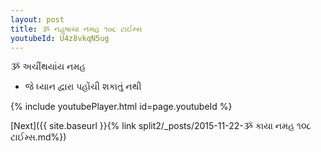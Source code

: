 ```yaml
---
layout: post
title: ૐ નહુષાયા નમહ ૧૦૮ ટાઈમ્સ
youtubeId: U4z8vkqN5ug
---
```

 
 
 ૐ અચીંથયાંય નમહ  
 
 -  જે ધ્યાન દ્વારા પહોંચી શકાતું નથી 
 
  
 
  
 
 
 
 
 
 


{% include youtubePlayer.html id=page.youtubeId %}
 
[Next]({{ site.baseurl }}{% link  split2/_posts/2015-11-22-ૐ કાયા નમહ  ૧૦૮ ટાઈમ્સ.md%})
 
